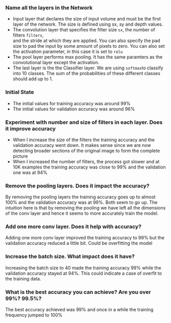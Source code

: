 ### Name all the layers in the Network
* Input layer that declares the size of input volume and must be the first layer of the network. 
The size is defined using sx, sy and depth values.
* The convolution layer that specifies the filter size `sx`, the number of filters `filters`,  
and the stride at which they are applied. You can also specify the pad size to pad the input by some amount of pixels to zero. You can also set the activation parameter, in this case it is set to `relu`
* The pool layer performs max pooling. It has the same paramters as the convolutional layer except the activation.
* The last layer is the the Classifier layer. We are using `softmax`to classify into 10 classes. The sum of the probabilities of these different classes should add up to 1.

### Initial State
* The initial values for training accuracy was around 99%
* The initial values for validation accuracy was around 96%

### Experiment with number and size of filters in each layer. Does it improve accuracy
* When I increase the size of the filters the training accuracy and the validation accuracy went down. It makes sense since we are now detecting broader sections of the original image to form the complete picture
* When I increased the number of filters, the process got slower and at 10K examples the training accuracy was close to 99% and the validation one was at 94%

### Remove the pooling layers. Does it impact the accuracy?
By removing the pooling layers the training accuracy goes up to almost 100% and the validation accuracy was at 99%. Both seem to go up. The intuition here is that by removing the pooling we have left all the dimensions of the conv layer and hence it seems to more accurately train the model.

### Add one more conv layer. Does it help with accuracy?
Adding one more conv layer improved the training accuracy to 99% but the validation accuracy reduced a little bit. Could be overfitting the model

### Increase the batch size. What impact does it have?
Increasing the batch size to 40 made the training accuracy 99% while the validation accuracy stayed at 94%. This could indicate a case of overfit to the training data.

### What is the best accuracy you can achieve? Are you over 99%? 99.5%?
The best accuracy achieved was 99% and once in a while the training frequency jumped to 100%
